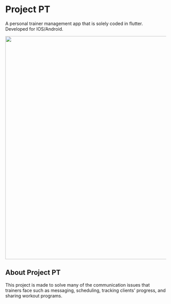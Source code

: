 # Project PT

A personal trainer management app that is solely coded in flutter. Developed for IOS/Android.

<img src="Project_pt.gif" height="700">

## About Project PT

This project is made to solve many of the communication issues that trainers face such as messaging, scheduling, tracking clients' progress, and sharing workout programs.
